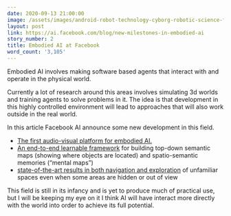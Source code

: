 ```yaml
---
date: 2020-09-13 21:00:00
image: /assets/images/android-robot-technology-cyborg-robotic-science-futuristic-character-machine.jpg
layout: post
link: https://ai.facebook.com/blog/new-milestones-in-embodied-ai
story_number: 2
title: Embodied AI at Facebook
word_count: '3,105'
---
```


Embodied AI involves making software based agents that interact with and operate in the physical world. 

Currently a lot of research  around this areas involves simulating 3d worlds and training agents to solve problems in it. The idea is that development in this highly controlled environment will lead to approaches that will also work outside in the real world.

In this article Facebook AI announce some new development in this field.

- [The first audio-visual platform for embodied AI.](https://ai.facebook.com/research/publications/soundspaces-audio-visual-navigation-in-3d-environments/) 
- [An end-to-end learnable framework](https://vincentcartillier.github.io/smnet.html) for building top-down semantic maps (showing where objects are located) and spatio-semantic memories (“mental maps”)
- [state-of-the-art results in both navigation and exploration](https://ai.facebook.com/research/publications/occupancy-anticipation-for-efficient-exploration-and-navigation/) of unfamiliar spaces even when some areas are hidden or out of view

This field is still in its infancy and is yet to produce much of practical use, but I will be keeping my eye on it I think AI will have interact more directly with the world into order to achieve its full potential.